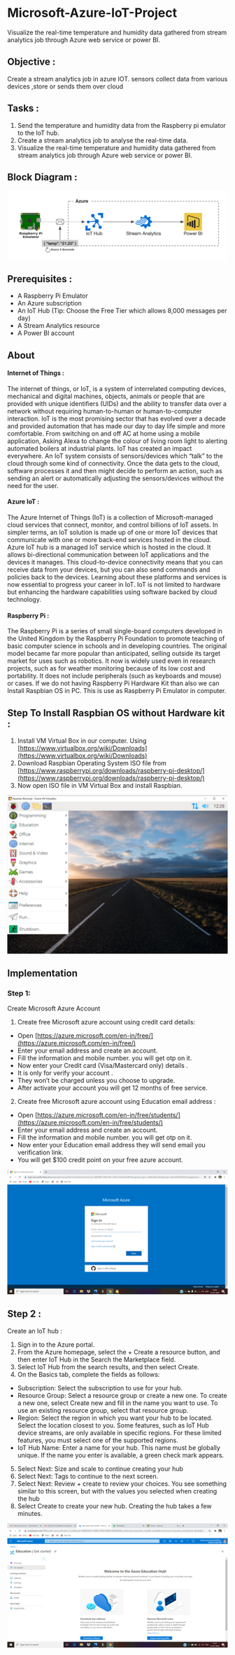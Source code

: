 # Microsoft-Azure-IoT-Project
Visualize the real-time temperature and humidity data gathered from stream analytics job through Azure web service or power BI.

## Objective :
Create a stream analytics job in azure IOT. sensors collect data from various devices ,store or sends them over cloud

## Tasks : 
1. Send the temperature and humidity data from the Raspberry pi emulator to the IoT hub.
2. Create a stream analytics job to analyse the real-time data.
3. Visualize the real-time temperature and humidity data gathered from stream analytics job through Azure web service or power BI.

## Block Diagram :

![](Images/Block%20Diggram.png)

## Prerequisites :
-	A Raspberry Pi Emulator
-	An Azure subscription
-	An IoT Hub (Tip: Choose the Free Tier which allows 8,000 messages per day)
-	A Stream Analytics resource
-	A Power BI account

## About

#### Internet of Things :

The internet of things, or IoT, is a system of interrelated computing devices, mechanical and digital machines, objects, animals or people that are provided with unique identifiers (UIDs) and the ability to transfer data over a network without requiring human-to-human or human-to-computer interaction. IoT is the most promising sector that has evolved over a decade and provided automation that has made our day to day life simple and more comfortable. From switching on and off AC at home using a mobile application, Asking Alexa to change the colour of living room light to alerting automated boilers at industrial plants. IoT has created an impact everywhere.
An IoT system consists of sensors/devices which “talk” to the cloud through some kind of connectivity. Once the data gets to the cloud, software processes it and then might decide to perform an action, such as sending an alert or automatically adjusting the sensors/devices without the need for the user.


#### Azure IoT :

The Azure Internet of Things (IoT) is a collection of Microsoft-managed cloud services that connect, monitor, and control billions of IoT assets. In simpler terms, an IoT solution is made up of one or more IoT devices that communicate with one or more back-end services hosted in the cloud. Azure IoT hub is a managed IoT service which is hosted in the cloud. It allows bi-directional communication between IoT applications and the devices it manages. This cloud-to-device connectivity means that you can receive data from your devices, but you can also send commands and policies back to the devices.
Learning about these platforms and services is now essential to progress your career in IoT. IoT is not limited to hardware but enhancing the hardware capabilities using software backed by cloud technology.


#### Raspberry Pi :

The Raspberry Pi is a series of small single-board computers developed in the United Kingdom by the Raspberry Pi Foundation to promote teaching of basic computer science in schools and in developing countries. The original model became far more popular than anticipated, selling outside its target market for uses such as robotics. It now is widely used even in research projects, such as for weather monitoring because of its low cost and portability. It does not include peripherals (such as keyboards and mouse) or cases.
If we do not having Raspberry Pi Hardware Kit than also we can Install Raspbian OS in PC. This is use as Raspberry Pi Emulator in computer.

## Step To Install Raspbian OS without Hardware kit :
1.	Install VM Virtual Box in our computer. Using [https://www.virtualbox.org/wiki/Downloads](https://www.virtualbox.org/wiki/Downloads)
2.	Download Raspbian Operating System ISO file from [https://www.raspberrypi.org/downloads/raspberry-pi-desktop/](https://www.raspberrypi.org/downloads/raspberry-pi-desktop/)
3.	Now open ISO file in VM Virtual Box and install Raspbian.

![](Images/Raspbian%20OS.png)

## Implementation

### Step 1:
Create Microsoft Azure Account

1) Create free Microsoft azure account using credit card details:
- Open [https://azure.microsoft.com/en-in/free/](https://azure.microsoft.com/en-in/free/)
- Enter your email address and create an account.
- Fill the information and mobile number. you will get otp on it.
- Now enter your Credit card (Visa/Mastercard only) details .
- It is only for verify your account .
- They won’t be charged unless you choose to upgrade.
- After activate your account you will get 12 months of free service.



2) Create free Microsoft azure account using Education email address :
- Open [https://azure.microsoft.com/en-in/free/students/](https://azure.microsoft.com/en-in/free/students/)
- Enter your email address and create an account.
- Fill the information and mobile number. you will get otp on it.
- Now enter your Education email address they will send email you verification link.
- You will get $100 credit point on your free azure account.

![](Images/1.png)

## Step 2 :
Create an IoT hub :

1.	Sign in to the Azure portal.
2.	From the Azure homepage, select the + Create a resource button, and then enter IoT Hub in the Search the Marketplace field.
3.	Select IoT Hub from the search results, and then select Create.
4.	On the Basics tab, complete the fields as follows:
-	Subscription: Select the subscription to use for your hub.
-	Resource Group: Select a resource group or create a new one. To create a new one, select Create new and fill in the name you want to use. To use an existing resource group, select that resource group.
-	Region: Select the region in which you want your hub to be located. Select the location closest to you. Some features, such as IoT Hub device streams, are only available in specific regions. For these limited features, you must select one of the supported regions.
-	IoT Hub Name: Enter a name for your hub. This name must be globally unique. If the name you enter is available, a green check mark appears.

5.	Select Next: Size and scale to continue creating your hub
6.	Select Next: Tags to continue to the next screen.
7.	Select Next: Review + create to review your choices. You see something similar to this screen, but with the values you selected when creating the hub
8.	Select Create to create your new hub. Creating the hub takes a few minutes.

![](Images/2.png)


